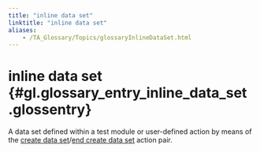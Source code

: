 ```yaml
--- 
title: "inline data set"
linktitle: "inline data set"
aliases: 
    - /TA_Glossary/Topics/glossaryInlineDataSet.html
---
```

# inline data set {#gl.glossary_entry_inline_data_set .glossentry}

A data set defined within a test module or user-defined action by means of the [create data set](../../TA_Automation/Topics/bia_create_data_set.html)/[end create data set](../../TA_Automation/Topics/bia_end_create_data_set.html) action pair.

